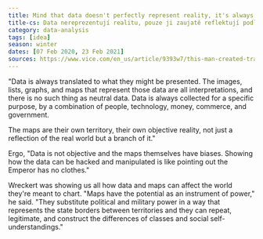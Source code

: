 ```yaml
---
title: Mind that data doesn't perfectly represent reality, it's always only its biased reflection
title-cs: Data nereprezentují realitu, pouze ji zaujatě reflektují podle jejich cíle a někdy dokonce mohou zpětně ovlivnit
category: data-analysis
tags: [idea]
season: winter
dates: [07 Feb 2020, 23 Feb 2021]
sources: https://www.vice.com/en_us/article/9393w7/this-man-created-traffic-jams-on-google-maps-using-a-red-wagon-full-of-phones
---
```


"Data is always translated to what they might be presented. The images, lists, graphs, and maps that represent those data are all interpretations, and there is no such thing as neutral data. Data is always collected for a specific purpose, by a combination of people, technology, money, commerce, and government.

The maps are their own territory, their own objective reality, not just a reflection of the real world but a branch of it."

Ergo, "Data is not objective and the maps themselves have biases. Showing how the data can be hacked and manipulated is like pointing out the Emperor has no clothes."

Wreckert was showing us all how data and maps can affect the world they're meant to chart. "Maps have the potential as an instrument of power," he said. "They substitute political and military power in a way that represents the state borders between territories and they can repeat, legitimate, and construct the differences of classes and social self-understandings."
